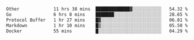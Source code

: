 <!--START_SECTION:waka-->

```txt
Other             11 hrs 38 mins  █████████████▓░░░░░░░░░░░   54.32 %
Go                6 hrs 8 mins    ███████░░░░░░░░░░░░░░░░░░   28.65 %
Protocol Buffer   1 hr 27 mins    █▓░░░░░░░░░░░░░░░░░░░░░░░   06.81 %
Markdown          1 hr 10 mins    █▒░░░░░░░░░░░░░░░░░░░░░░░   05.50 %
Docker            55 mins         █░░░░░░░░░░░░░░░░░░░░░░░░   04.29 %
```
<!--END_SECTION:waka-->
